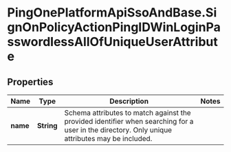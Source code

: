 # PingOnePlatformApiSsoAndBase.SignOnPolicyActionPingIDWinLoginPasswordlessAllOfUniqueUserAttribute

## Properties

Name | Type | Description | Notes
------------ | ------------- | ------------- | -------------
**name** | **String** | Schema attributes to match against the provided identifier when searching for a user in the directory. Only unique attributes may be included. | 


